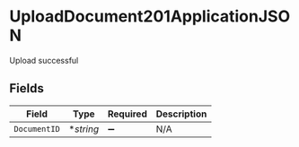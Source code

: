 # UploadDocument201ApplicationJSON

Upload successful


## Fields

| Field              | Type               | Required           | Description        |
| ------------------ | ------------------ | ------------------ | ------------------ |
| `DocumentID`       | **string*          | :heavy_minus_sign: | N/A                |